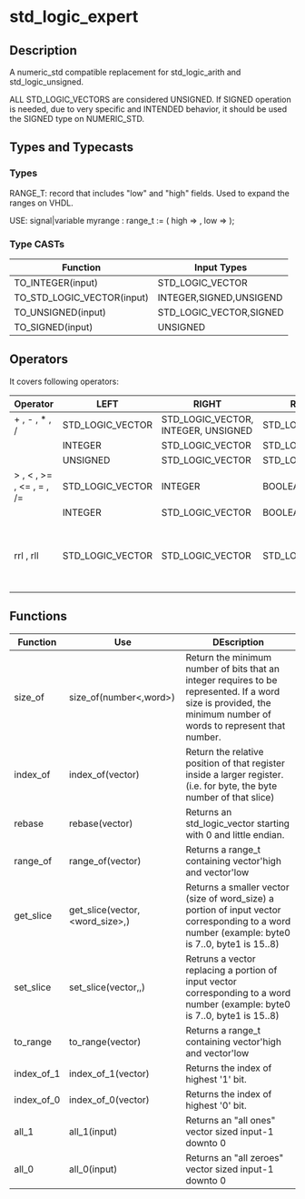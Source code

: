 # std_logic_expert

## Description
A numeric_std compatible replacement for std_logic_arith and std_logic_unsigned.

ALL STD_LOGIC_VECTORS are considered UNSIGNED. If SIGNED operation is needed, due to very specific and INTENDED behavior, it should be used the SIGNED type on NUMERIC_STD.

## Types and Typecasts

### Types

RANGE_T: record that includes "low" and "high" fields. Used to expand the ranges on VHDL.

USE:
signal|variable myrange : range_t := ( high => <integer>, low => <integer> );
  
### Type CASTs

|Function|Input Types|
|---|---|
|TO_INTEGER(input)|STD_LOGIC_VECTOR|
|TO_STD_LOGIC_VECTOR(input)|INTEGER,SIGNED,UNSIGEND|
|TO_UNSIGNED(input)|STD_LOGIC_VECTOR,SIGNED|
|TO_SIGNED(input)|UNSIGNED|

## Operators

It covers following operators:

|Operator|LEFT|RIGHT|RESULT|Description|
|---|---|---|---|---|
|+ , - , * , / |STD_LOGIC_VECTOR|STD_LOGIC_VECTOR, INTEGER, UNSIGNED|STD_LOGIC_VECTOR|Arithmetic operator|
||INTEGER|STD_LOGIC_VECTOR|STD_LOGIC_VECTOR|
||UNSIGNED|STD_LOGIC_VECTOR|STD_LOGIC_VECTOR|
|> , < , >= , <= , = , /= |STD_LOGIC_VECTOR|INTEGER|BOOLEAN|Comparator operator|
||INTEGER|STD_LOGIC_VECTOR|BOOLEAN|
|rrl , rll |STD_LOGIC_VECTOR|STD_LOGIC_VECTOR|STD_LOGIC_VECTOR|Rotation, getting the bit and placing back to begining.|

## Functions

|Function|Use|DEscription|
|---|---|---|
|size_of|size_of(number<,word>)|Return the minimum number of bits that an integer requires to be represented. If a word size is provided, the minimum number of words to represent that number.|
|index_of|index_of(vector)|Return the relative position of that register inside a larger register. (i.e. for byte, the byte number of that slice)|
|rebase|rebase(vector)|Returns an std_logic_vector starting with 0 and little endian.|
|range_of|range_of(vector)|Returns a range_t containing vector'high and vector'low|
|get_slice|get_slice(vector,<word_size>,<index>)|Returns a smaller vector (size of word_size) a portion of input vector corresponding to a word number (example: byte0 is 7..0, byte1 is 15..8)|
|set_slice|set_slice(vector,<word size>,<index>)|Retruns a vector replacing a portion of input vector corresponding to a word number (example: byte0 is 7..0, byte1 is 15..8)|
|to_range|to_range(vector)|Returns a range_t containing vector'high and vector'low|. Same of range_of (present to comply with other typecasts)
|index_of_1|index_of_1(vector)|Returns the index of highest '1' bit.|
|index_of_0|index_of_0(vector)|Returns the index of highest '0' bit.|
|all_1|all_1(input)|Returns an "all ones" vector sized input-1 downto 0|
|all_0|all_0(input)|Returns an "all zeroes" vector sized input-1 downto 0|
